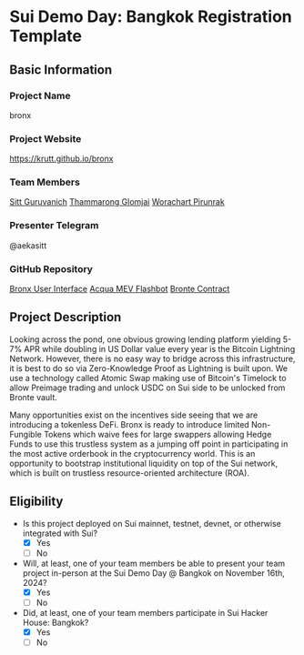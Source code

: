 # Sui Demo Day: Bangkok Registration Template

## Basic Information

### Project Name

bronx

### Project Website

https://krutt.github.io/bronx

### Team Members

[Sitt Guruvanich](https://github.com/aekasitt)
[Thammarong Glomjai](https://github.com/thammarongg)
[Worachart Pirunrak](https://github.com/krutt)

### Presenter Telegram

@aekasitt

### GitHub Repository

[Bronx User Interface](https://github.com/krutt/bronx)
[Acqua MEV Flashbot](https://github.com/aekasitt/acqua)
[Bronte Contract](https://github.com/aekasitt/bronte)

## Project Description

Looking across the pond, one obvious growing lending platform yielding 5-7% APR while doubling in US
Dollar value every year is the Bitcoin Lightning Network. However, there is no easy way to bridge
across this infrastructure, it is best to do so via Zero-Knowledge Proof as Lightning is built upon.
We use a technology called Atomic Swap making use of Bitcoin's Timelock to allow Preimage trading
and unlock USDC on Sui side to be unlocked from Bronte vault. 

Many opportunities exist on the incentives side seeing that we are introducing a tokenless DeFi.
Bronx is ready to introduce limited Non-Fungible Tokens which waive fees for large swappers allowing
Hedge Funds to use this trustless system as a jumping off point in participating in the most active
orderbook in the cryptocurrency world. This is an opportunity to bootstrap institutional liquidity
on top of the Sui network, which is built on trustless resource-oriented architecture (ROA).

## Eligibility

-   Is this project deployed on Sui mainnet, testnet, devnet, or otherwise integrated with Sui?
    -   [x] Yes
    -   [ ] No
-   Will, at least, one of your team members be able to present your team project in-person at the Sui Demo Day @ Bangkok on November 16th, 2024?
    -   [x] Yes
    -   [ ] No
-   Did, at least, one of your team members participate in Sui Hacker House: Bangkok?
    -   [x] Yes
    -   [ ] No
